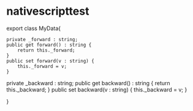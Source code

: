 # nativescripttest

export class MyData{
    
    private _forward : string;
    public get forward() : string {
        return this._forward;
    }
    public set forward(v : string) {
        this._forward = v;
    }
 
 private _backward : string;
 public get backward() : string {
     return this._backward;
 }
 public set backward(v : string) {
     this._backward = v;
 }
    
}

